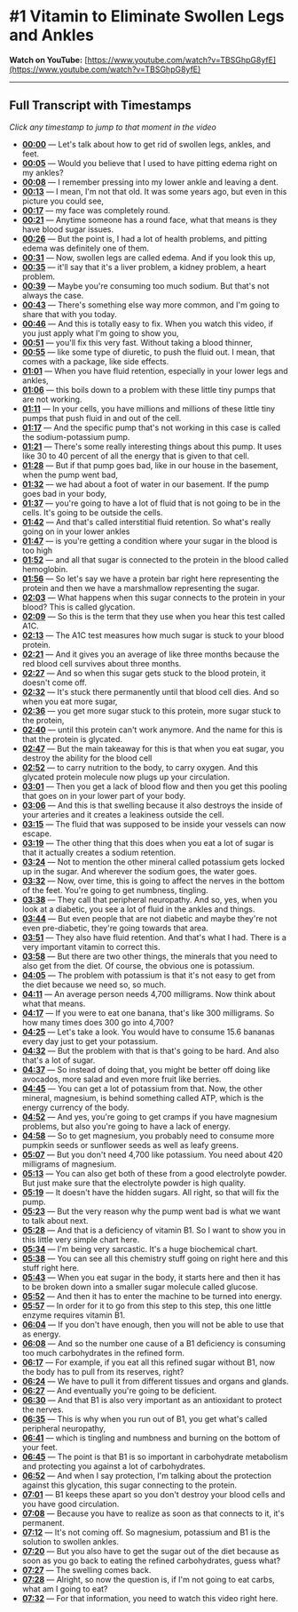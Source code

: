 # #1 Vitamin to Eliminate Swollen Legs and Ankles

**Watch on YouTube:** [https://www.youtube.com/watch?v=TBSGhpG8yfE](https://www.youtube.com/watch?v=TBSGhpG8yfE)

---

## Full Transcript with Timestamps

*Click any timestamp to jump to that moment in the video*

- **[00:00](https://www.youtube.com/watch?v=TBSGhpG8yfE&t=0s)** — Let's talk about how to get rid of swollen legs, ankles, and feet.
- **[00:05](https://www.youtube.com/watch?v=TBSGhpG8yfE&t=5s)** — Would you believe that I used to have pitting edema right on my ankles?
- **[00:08](https://www.youtube.com/watch?v=TBSGhpG8yfE&t=8s)** — I remember pressing into my lower ankle and leaving a dent.
- **[00:13](https://www.youtube.com/watch?v=TBSGhpG8yfE&t=13s)** — I mean, I'm not that old. It was some years ago, but even in this picture you could see,
- **[00:17](https://www.youtube.com/watch?v=TBSGhpG8yfE&t=17s)** — my face was completely round.
- **[00:21](https://www.youtube.com/watch?v=TBSGhpG8yfE&t=21s)** — Anytime someone has a round face, what that means is they have blood sugar issues.
- **[00:26](https://www.youtube.com/watch?v=TBSGhpG8yfE&t=26s)** — But the point is, I had a lot of health problems, and pitting edema was definitely one of them.
- **[00:31](https://www.youtube.com/watch?v=TBSGhpG8yfE&t=31s)** — Now, swollen legs are called edema. And if you look this up,
- **[00:35](https://www.youtube.com/watch?v=TBSGhpG8yfE&t=35s)** — it'll say that it's a liver problem, a kidney problem, a heart problem.
- **[00:39](https://www.youtube.com/watch?v=TBSGhpG8yfE&t=39s)** — Maybe you're consuming too much sodium. But that's not always the case.
- **[00:43](https://www.youtube.com/watch?v=TBSGhpG8yfE&t=43s)** — There's something else way more common, and I'm going to share that with you today.
- **[00:46](https://www.youtube.com/watch?v=TBSGhpG8yfE&t=46s)** — And this is totally easy to fix. When you watch this video, if you just apply what I'm going to show you,
- **[00:51](https://www.youtube.com/watch?v=TBSGhpG8yfE&t=51s)** — you'll fix this very fast. Without taking a blood thinner,
- **[00:55](https://www.youtube.com/watch?v=TBSGhpG8yfE&t=55s)** — like some type of diuretic, to push the fluid out. I mean, that comes with a package, like side effects.
- **[01:01](https://www.youtube.com/watch?v=TBSGhpG8yfE&t=61s)** — When you have fluid retention, especially in your lower legs and ankles,
- **[01:06](https://www.youtube.com/watch?v=TBSGhpG8yfE&t=66s)** — this boils down to a problem with these little tiny pumps that are not working.
- **[01:11](https://www.youtube.com/watch?v=TBSGhpG8yfE&t=71s)** — In your cells, you have millions and millions of these little tiny pumps that push fluid in and out of the cell.
- **[01:17](https://www.youtube.com/watch?v=TBSGhpG8yfE&t=77s)** — And the specific pump that's not working in this case is called the sodium-potassium pump.
- **[01:21](https://www.youtube.com/watch?v=TBSGhpG8yfE&t=81s)** — There's some really interesting things about this pump. It uses like 30 to 40 percent of all the energy that is given to that cell.
- **[01:28](https://www.youtube.com/watch?v=TBSGhpG8yfE&t=88s)** — But if that pump goes bad, like in our house in the basement, when the pump went bad,
- **[01:32](https://www.youtube.com/watch?v=TBSGhpG8yfE&t=92s)** — we had about a foot of water in our basement. If the pump goes bad in your body,
- **[01:37](https://www.youtube.com/watch?v=TBSGhpG8yfE&t=97s)** — you're going to have a lot of fluid that is not going to be in the cells. It's going to be outside the cells.
- **[01:42](https://www.youtube.com/watch?v=TBSGhpG8yfE&t=102s)** — And that's called interstitial fluid retention. So what's really going on in your lower ankles
- **[01:47](https://www.youtube.com/watch?v=TBSGhpG8yfE&t=107s)** — is you're getting a condition where your sugar in the blood is too high
- **[01:52](https://www.youtube.com/watch?v=TBSGhpG8yfE&t=112s)** — and all that sugar is connected to the protein in the blood called hemoglobin.
- **[01:56](https://www.youtube.com/watch?v=TBSGhpG8yfE&t=116s)** — So let's say we have a protein bar right here representing the protein and then we have a marshmallow representing the sugar.
- **[02:03](https://www.youtube.com/watch?v=TBSGhpG8yfE&t=123s)** — What happens when this sugar connects to the protein in your blood? This is called glycation.
- **[02:09](https://www.youtube.com/watch?v=TBSGhpG8yfE&t=129s)** — So this is the term that they use when you hear this test called A1C.
- **[02:13](https://www.youtube.com/watch?v=TBSGhpG8yfE&t=133s)** — The A1C test measures how much sugar is stuck to your blood protein.
- **[02:21](https://www.youtube.com/watch?v=TBSGhpG8yfE&t=141s)** — And it gives you an average of like three months because the red blood cell survives about three months.
- **[02:27](https://www.youtube.com/watch?v=TBSGhpG8yfE&t=147s)** — And so when this sugar gets stuck to the blood protein, it doesn't come off.
- **[02:32](https://www.youtube.com/watch?v=TBSGhpG8yfE&t=152s)** — It's stuck there permanently until that blood cell dies. And so when you eat more sugar,
- **[02:36](https://www.youtube.com/watch?v=TBSGhpG8yfE&t=156s)** — you get more sugar stuck to this protein, more sugar stuck to the protein,
- **[02:40](https://www.youtube.com/watch?v=TBSGhpG8yfE&t=160s)** — until this protein can't work anymore. And the name for this is that the protein is glycated.
- **[02:47](https://www.youtube.com/watch?v=TBSGhpG8yfE&t=167s)** — But the main takeaway for this is that when you eat sugar, you destroy the ability for the blood cell
- **[02:52](https://www.youtube.com/watch?v=TBSGhpG8yfE&t=172s)** — to carry nutrition to the body, to carry oxygen. And this glycated protein molecule now plugs up your circulation.
- **[03:01](https://www.youtube.com/watch?v=TBSGhpG8yfE&t=181s)** — Then you get a lack of blood flow and then you get this pooling that goes on in your lower part of your body.
- **[03:06](https://www.youtube.com/watch?v=TBSGhpG8yfE&t=186s)** — And this is that swelling because it also destroys the inside of your arteries and it creates a leakiness outside the cell.
- **[03:15](https://www.youtube.com/watch?v=TBSGhpG8yfE&t=195s)** — The fluid that was supposed to be inside your vessels can now escape.
- **[03:19](https://www.youtube.com/watch?v=TBSGhpG8yfE&t=199s)** — The other thing that this does when you eat a lot of sugar is that it actually creates a sodium retention.
- **[03:24](https://www.youtube.com/watch?v=TBSGhpG8yfE&t=204s)** — Not to mention the other mineral called potassium gets locked up in the sugar. And wherever the sodium goes, the water goes.
- **[03:32](https://www.youtube.com/watch?v=TBSGhpG8yfE&t=212s)** — Now, over time, this is going to affect the nerves in the bottom of the feet. You're going to get numbness, tingling.
- **[03:38](https://www.youtube.com/watch?v=TBSGhpG8yfE&t=218s)** — They call that peripheral neuropathy. And so, yes, when you look at a diabetic, you see a lot of fluid in the ankles and things.
- **[03:44](https://www.youtube.com/watch?v=TBSGhpG8yfE&t=224s)** — But even people that are not diabetic and maybe they're not even pre-diabetic, they're going towards that area.
- **[03:51](https://www.youtube.com/watch?v=TBSGhpG8yfE&t=231s)** — They also have fluid retention. And that's what I had. There is a very important vitamin to correct this.
- **[03:58](https://www.youtube.com/watch?v=TBSGhpG8yfE&t=238s)** — But there are two other things, the minerals that you need to also get from the diet. Of course, the obvious one is potassium.
- **[04:05](https://www.youtube.com/watch?v=TBSGhpG8yfE&t=245s)** — The problem with potassium is that it's not easy to get from the diet because we need so, so much.
- **[04:11](https://www.youtube.com/watch?v=TBSGhpG8yfE&t=251s)** — An average person needs 4,700 milligrams. Now think about what that means.
- **[04:17](https://www.youtube.com/watch?v=TBSGhpG8yfE&t=257s)** — If you were to eat one banana, that's like 300 milligrams. So how many times does 300 go into 4,700?
- **[04:25](https://www.youtube.com/watch?v=TBSGhpG8yfE&t=265s)** — Let's take a look. You would have to consume 15.6 bananas every day just to get your potassium.
- **[04:32](https://www.youtube.com/watch?v=TBSGhpG8yfE&t=272s)** — But the problem with that is that's going to be hard. And also that's a lot of sugar.
- **[04:37](https://www.youtube.com/watch?v=TBSGhpG8yfE&t=277s)** — So instead of doing that, you might be better off doing like avocados, more salad and even more fruit like berries.
- **[04:45](https://www.youtube.com/watch?v=TBSGhpG8yfE&t=285s)** — You can get a lot of potassium from that. Now, the other mineral, magnesium, is behind something called ATP, which is the energy currency of the body.
- **[04:52](https://www.youtube.com/watch?v=TBSGhpG8yfE&t=292s)** — And yes, you're going to get cramps if you have magnesium problems, but also you're going to have a lack of energy.
- **[04:58](https://www.youtube.com/watch?v=TBSGhpG8yfE&t=298s)** — So to get magnesium, you probably need to consume more pumpkin seeds or sunflower seeds as well as leafy greens.
- **[05:07](https://www.youtube.com/watch?v=TBSGhpG8yfE&t=307s)** — But you don't need 4,700 like potassium. You need about 420 milligrams of magnesium.
- **[05:13](https://www.youtube.com/watch?v=TBSGhpG8yfE&t=313s)** — You can also get both of these from a good electrolyte powder. But just make sure that the electrolyte powder is high quality.
- **[05:19](https://www.youtube.com/watch?v=TBSGhpG8yfE&t=319s)** — It doesn't have the hidden sugars. All right, so that will fix the pump.
- **[05:23](https://www.youtube.com/watch?v=TBSGhpG8yfE&t=323s)** — But the very reason why the pump went bad is what we want to talk about next.
- **[05:28](https://www.youtube.com/watch?v=TBSGhpG8yfE&t=328s)** — And that is a deficiency of vitamin B1. So I want to show you in this little very simple chart here.
- **[05:34](https://www.youtube.com/watch?v=TBSGhpG8yfE&t=334s)** — I'm being very sarcastic. It's a huge biochemical chart.
- **[05:38](https://www.youtube.com/watch?v=TBSGhpG8yfE&t=338s)** — You can see all this chemistry stuff going on right here and this stuff right here.
- **[05:43](https://www.youtube.com/watch?v=TBSGhpG8yfE&t=343s)** — When you eat sugar in the body, it starts here and then it has to be broken down into a smaller sugar molecule called glucose.
- **[05:52](https://www.youtube.com/watch?v=TBSGhpG8yfE&t=352s)** — And then it has to enter the machine to be turned into energy.
- **[05:57](https://www.youtube.com/watch?v=TBSGhpG8yfE&t=357s)** — In order for it to go from this step to this step, this one little enzyme requires vitamin B1.
- **[06:04](https://www.youtube.com/watch?v=TBSGhpG8yfE&t=364s)** — If you don't have enough, then you will not be able to use that as energy.
- **[06:08](https://www.youtube.com/watch?v=TBSGhpG8yfE&t=368s)** — And so the number one cause of a B1 deficiency is consuming too much carbohydrates in the refined form.
- **[06:17](https://www.youtube.com/watch?v=TBSGhpG8yfE&t=377s)** — For example, if you eat all this refined sugar without B1, now the body has to pull from its reserves, right?
- **[06:24](https://www.youtube.com/watch?v=TBSGhpG8yfE&t=384s)** — We have to pull it from different tissues and organs and glands.
- **[06:27](https://www.youtube.com/watch?v=TBSGhpG8yfE&t=387s)** — And eventually you're going to be deficient.
- **[06:30](https://www.youtube.com/watch?v=TBSGhpG8yfE&t=390s)** — And that B1 is also very important as an antioxidant to protect the nerves.
- **[06:35](https://www.youtube.com/watch?v=TBSGhpG8yfE&t=395s)** — This is why when you run out of B1, you get what's called peripheral neuropathy,
- **[06:41](https://www.youtube.com/watch?v=TBSGhpG8yfE&t=401s)** — which is tingling and numbness and burning on the bottom of your feet.
- **[06:45](https://www.youtube.com/watch?v=TBSGhpG8yfE&t=405s)** — The point is that B1 is so important in carbohydrate metabolism and protecting you against a lot of carbohydrates.
- **[06:52](https://www.youtube.com/watch?v=TBSGhpG8yfE&t=412s)** — And when I say protection, I'm talking about the protection against this glycation, this sugar connecting to the protein.
- **[07:01](https://www.youtube.com/watch?v=TBSGhpG8yfE&t=421s)** — B1 keeps these apart so you don't destroy your blood cells and you have good circulation.
- **[07:08](https://www.youtube.com/watch?v=TBSGhpG8yfE&t=428s)** — Because you have to realize as soon as that connects to it, it's permanent.
- **[07:12](https://www.youtube.com/watch?v=TBSGhpG8yfE&t=432s)** — It's not coming off. So magnesium, potassium and B1 is the solution to swollen ankles.
- **[07:20](https://www.youtube.com/watch?v=TBSGhpG8yfE&t=440s)** — But you also have to get the sugar out of the diet because as soon as you go back to eating the refined carbohydrates, guess what?
- **[07:27](https://www.youtube.com/watch?v=TBSGhpG8yfE&t=447s)** — The swelling comes back.
- **[07:28](https://www.youtube.com/watch?v=TBSGhpG8yfE&t=448s)** — Alright, so now the question is, if I'm not going to eat carbs, what am I going to eat?
- **[07:32](https://www.youtube.com/watch?v=TBSGhpG8yfE&t=452s)** — For that information, you need to watch this video right here.
